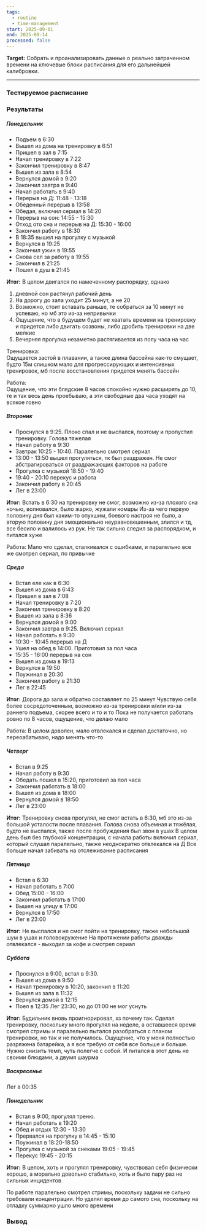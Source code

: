 ```yaml
---
tags:
  - routine
  - time-management
start: 2025-09-01
end: 2025-09-14
processed: false
---
```

**Target:** Собрать и проанализировать данные о реально затраченном времени на ключевые блоки расписания для его дальнейшей калибровки.

---
### Тестируемое расписание

### Результаты
##### Понедельник
* Подъем в 6:30
* Вышел из дома на тренировку в 6:51
* Пришел в зал в 7:15
* Начал тренировку в 7:22
* Закончил тренировку в 8:47
* Вышел из зала в 8:54
* Вернулся домой в 9:20
* Закончил завтра в 9:40
* Начал работать в 9:40
* Перерыв на Д: 11:48 - 13:18
* Обеденный перерыв в 13:58
* Обедая, включил сериал в 14:20
* Перерыв на сон: 14:55 - 15:30
* Отход ото сна и перерыв на Д: 15:30 - 16:00
* Закончил работу в 18:30
* В 18:35 вышел на прогулку с музыкой
* Вернулся в 19:25
* Закончил ужин в 19:55
* Снова сел за работу в 19:55
* Закончил в 21:25
* Пошел в душ в 21:45

**Итог:**
В целом двигался по намеченному распорядку, однако  
1. дневной сон растянул рабочий день  
2. На дорогу до зала уходит 25 минут, а не 20  
3. Возможно, стоит вставать раньше, те собраться за 10 минут не успеваю, но мб это из-за непривычки  
4. Ощущение, что в будущем будет не хватать времени на тренировку и придется либо двигать созвоны, либо дробить тренировки на две мелкие  
5. Вечерняя прогулка незаметно растягивается из полу часа на час  
  
Тренировка:  
Ощущается застой в плавании, а также длина бассейна как-то смущает, будто 15м слишком мало для прогрессирующих и интенсивных тренировок, мб после восстановления придется менять бассейн  
  
Работа:  
Ощущение, что эти блядские 8 часов спокойно нужно расширять до 10, те и так весь день проебываю, а эти свободные два часа уходят на всякое говно
##### Второник
* Проснулся в 9:25. Плохо спал и не выспался, поэтому и пропустил тренировку. Голова тяжелая
* Начал работу в 9:30
* Завтрак 10:25 - 10:40. Паралельно смотрел сериал
* 13:00 - 13:50 вышел прогуляться, тк был раздражен. Не смог абстрагироваться от раздражающих факторов на работе
* Прогулка с музыкой 18:50 - 19:40
* 19:40 - 20:10 перекус и работа
* Закончил работу в 20:45
* Лег в 23:00

**Итог:**
Встать в 6:30 на тренировку не смог, возможно из-за плохого сна ночью, волновался, было жарко, жужали комары
Из-за чего первую половину дня был каким-то опухшим, боевого настроя не было, а вторую половину дня эмоционально неуравновешенным, злился и тд, все бесило и валилось из рук. Не так сильно следил за распорядком, и питался хуже 

Работа:
Мало что сделал, сталкивался с ошибками, и паралельно все же смотрел сериал, по привычке
##### Среда
 * Встал еле как в 6:30
 * Вышел из дома в 6:43
 * Пришел в зал в 7:08
 * Начал тренировку в 7:20
 * Закончил тренировку в 8:20
 * Вышел из зала в 8:36
 * Вернулся домой в 9:00
 * Закончил завтра в 9:25. Включил сериал
 * Начал работать в 9:30
 * 10:30 - 10:45 перерыв на Д
 * Ушел на обед в 14:00. Приготовил за пол часа
 * 15:35 - 16:00 перерыв на сон
 * Вышел из дома в 19:13
 * Вернулся в 19:50
 * Поужинал в 20:30
 * Закончил работу в 21:30
 * Лег в 22:45

**Итог:**
Дорога до зала и обратно составляет по 25 минут
Чувствую себя более сосредоточенным, возможно из-за тренировки и/или из-за раннего подъема, скорее всего и то и то
Пока не получается работать ровно по 8 часов, ощущение, что делаю мало

Работа:
В целом доволен, мало отвлекался и сделал достаточно, но переоабатываю, надо менять что-то
##### Четверг
* Встал в 9:25
* Начал работу в 9:30
* Обедать пошел в 15:20, приготовил за пол часа
* Закончил работать в 18:00
* Вышел из дома в 18:00
* Вернулся домой в 18:50
* Лег в 23:00

**Итог:**
Тренировку снова прогулял, не смог встать в 6:30, мб это из-за большой усталости после плавания. Голова снова объемная и тяжёлая, будто не выспался, также после пробуждения был звон в ушах
В целом день был без глубокой концентрации, с начала работы включил сериал, который слушал паралельно, также неоднократно отвлекался на Д
Все больше начал забивать на отслеживание расписания
##### Пятница
* Встал в 6:30
* Начал работать в 7:00
* Обед 15:00 - 16:00
* Закончил работать в 17:00
* Вышел на улицу в 17:00
* Вернулся в 17:50
* Лег в 23:00

**Итог:**
Не выспался и не смог пойти на тренировку, также небольшой шум в ушах и головокружение
На протяжении работы дважды отвлекался - выходил за кофе и смотрел сериал 
##### Суббота
* Проснулся в 9:00, встал в 9:30.
* Вышел из дома в 9:50
* Начал тренировку в 10:20, закончил в 11:20
* Вышел из зала в 11:32
* Вернулся домой в 12:15
* Поел в 12:35
Лег 23:30, но до 01:00 не мог уснуть

**Итог:**
Будильник вновь проигнорировал, хз почему так.
Сделал тренировку, поскольку много прогулял на неделе, а оставшееся время смотрел стримы и паралельно пытался разобраться с планом тренировки, но так и не получилось. Ощущение, что у меня полностью разряжена батарейка, а я все требую от себя все больше и больше. Нужно снизить темп, чуть полегче с собой.
И питался в этот день не своими блюдами, а двумя шаурма
##### Воскресенье
Лег в 00:35
##### Понедельник 
* Встал в 9:00, прогулял треню.
* Начал работать в 19:20
* Обед и отдых 12:30 - 13:30
* Прервался на прогулку в 14:45 - 15:10
* Поужинал в 18:20-18:50
* Прогулка с музыкой за снеками 19:05 - 19:45
* Перекус 19:45 - 20:15

**Итог:**
В целом, хоть и прогулял тренировку, чувствовал себя физически хорошо, а морально довольно стабильно, хоть и было пару раз не сильных инцидентов

По работе паралельно смотрел стримы, поскольку задачи не сильно требовали концентрации. Но уделял время до самого сна, поскольку на отладку суммарно ушло много времени

### Вывод